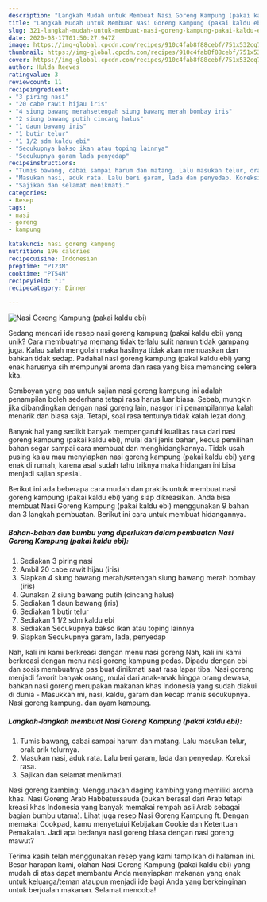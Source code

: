 ```yaml
---
description: "Langkah Mudah untuk Membuat Nasi Goreng Kampung (pakai kaldu ebi) Anti Gagal"
title: "Langkah Mudah untuk Membuat Nasi Goreng Kampung (pakai kaldu ebi) Anti Gagal"
slug: 321-langkah-mudah-untuk-membuat-nasi-goreng-kampung-pakai-kaldu-ebi-anti-gagal
date: 2020-08-17T01:50:27.947Z
image: https://img-global.cpcdn.com/recipes/910c4fab8f88cebf/751x532cq70/nasi-goreng-kampung-pakai-kaldu-ebi-foto-resep-utama.jpg
thumbnail: https://img-global.cpcdn.com/recipes/910c4fab8f88cebf/751x532cq70/nasi-goreng-kampung-pakai-kaldu-ebi-foto-resep-utama.jpg
cover: https://img-global.cpcdn.com/recipes/910c4fab8f88cebf/751x532cq70/nasi-goreng-kampung-pakai-kaldu-ebi-foto-resep-utama.jpg
author: Hulda Reeves
ratingvalue: 3
reviewcount: 11
recipeingredient:
- "3 piring nasi"
- "20 cabe rawit hijau iris"
- "4 siung bawang merahsetengah siung bawang merah bombay iris"
- "2 siung bawang putih cincang halus"
- "1 daun bawang iris"
- "1 butir telur"
- "1 1/2 sdm kaldu ebi"
- "Secukupnya bakso ikan atau toping lainnya"
- "Secukupnya garam lada penyedap"
recipeinstructions:
- "Tumis bawang, cabai sampai harum dan matang. Lalu masukan telur, orak arik telurnya."
- "Masukan nasi, aduk rata. Lalu beri garam, lada dan penyedap. Koreksi rasa."
- "Sajikan dan selamat menikmati."
categories:
- Resep
tags:
- nasi
- goreng
- kampung

katakunci: nasi goreng kampung 
nutrition: 196 calories
recipecuisine: Indonesian
preptime: "PT23M"
cooktime: "PT54M"
recipeyield: "1"
recipecategory: Dinner

---
```



![Nasi Goreng Kampung (pakai kaldu ebi)](https://img-global.cpcdn.com/recipes/910c4fab8f88cebf/751x532cq70/nasi-goreng-kampung-pakai-kaldu-ebi-foto-resep-utama.jpg)

Sedang mencari ide resep nasi goreng kampung (pakai kaldu ebi) yang unik? Cara membuatnya memang tidak terlalu sulit namun tidak gampang juga. Kalau salah mengolah maka hasilnya tidak akan memuaskan dan bahkan tidak sedap. Padahal nasi goreng kampung (pakai kaldu ebi) yang enak harusnya sih mempunyai aroma dan rasa yang bisa memancing selera kita.

Semboyan yang pas untuk sajian nasi goreng kampung ini adalah penampilan boleh sederhana tetapi rasa harus luar biasa. Sebab, mungkin jika dibandingkan dengan nasi goreng lain, nasgor ini penampilannya kalah menarik dan biasa saja. Tetapi, soal rasa tentunya tidak kalah lezat dong.

Banyak hal yang sedikit banyak mempengaruhi kualitas rasa dari nasi goreng kampung (pakai kaldu ebi), mulai dari jenis bahan, kedua pemilihan bahan segar sampai cara membuat dan menghidangkannya. Tidak usah pusing kalau mau menyiapkan nasi goreng kampung (pakai kaldu ebi) yang enak di rumah, karena asal sudah tahu triknya maka hidangan ini bisa menjadi sajian spesial.


Berikut ini ada beberapa cara mudah dan praktis untuk membuat nasi goreng kampung (pakai kaldu ebi) yang siap dikreasikan. Anda bisa membuat Nasi Goreng Kampung (pakai kaldu ebi) menggunakan 9 bahan dan 3 langkah pembuatan. Berikut ini cara untuk membuat hidangannya.

<!--inarticleads1-->

##### Bahan-bahan dan bumbu yang diperlukan dalam pembuatan Nasi Goreng Kampung (pakai kaldu ebi):

1. Sediakan 3 piring nasi
1. Ambil 20 cabe rawit hijau (iris)
1. Siapkan 4 siung bawang merah/setengah siung bawang merah bombay (iris)
1. Gunakan 2 siung bawang putih (cincang halus)
1. Sediakan 1 daun bawang (iris)
1. Sediakan 1 butir telur
1. Sediakan 1 1/2 sdm kaldu ebi
1. Sediakan Secukupnya bakso ikan atau toping lainnya
1. Siapkan Secukupnya garam, lada, penyedap


Nah, kali ini kami berkreasi dengan menu nasi goreng Nah, kali ini kami berkreasi dengan menu nasi goreng kampung pedas. Dipadu dengan ebi dan sosis membuatnya pas buat dinikmati saat rasa lapar tiba. Nasi goreng menjadi favorit banyak orang, mulai dari anak-anak hingga orang dewasa, bahkan nasi goreng merupakan makanan khas Indonesia yang sudah diakui di dunia - Masukkan mi, nasi, kaldu, garam dan kecap manis secukupnya. Nasi goreng kampung. dan ayam kampung. 

<!--inarticleads2-->

##### Langkah-langkah membuat Nasi Goreng Kampung (pakai kaldu ebi):

1. Tumis bawang, cabai sampai harum dan matang. Lalu masukan telur, orak arik telurnya.
1. Masukan nasi, aduk rata. Lalu beri garam, lada dan penyedap. Koreksi rasa.
1. Sajikan dan selamat menikmati.


Nasi goreng kambing: Menggunakan daging kambing yang memiliki aroma khas. Nasi Goreng Arab Habbatussauda (bukan berasal dari Arab tetapi kreasi khas Indonesia yang banyak memakai rempah asli Arab sebagai bagian bumbu utama). Lihat juga resep Nasi Goreng Kampung ft. Dengan memakai Cookpad, kamu menyetujui Kebijakan Cookie dan Ketentuan Pemakaian. Jadi apa bedanya nasi goreng biasa dengan nasi goreng mawut? 

Terima kasih telah menggunakan resep yang kami tampilkan di halaman ini. Besar harapan kami, olahan Nasi Goreng Kampung (pakai kaldu ebi) yang mudah di atas dapat membantu Anda menyiapkan makanan yang enak untuk keluarga/teman ataupun menjadi ide bagi Anda yang berkeinginan untuk berjualan makanan. Selamat mencoba!
